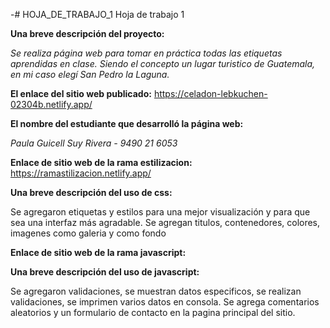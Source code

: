 -# HOJA_DE_TRABAJO_1
Hoja de trabajo 1

**Una breve descripción del proyecto:**

_Se realiza página web para tomar en práctica todas las etiquetas aprendidas en clase. Siendo el concepto un lugar turistico de Guatemala, en mi caso elegí San Pedro la Laguna._

**El enlace del sitio web publicado:**
https://celadon-lebkuchen-02304b.netlify.app/

**El nombre del estudiante que desarrolló la página web:**

_Paula Guicell Suy Rivera - 9490 21 6053_

**Enlace de sitio web de la rama estilizacion:**
https://ramastilizacion.netlify.app/

**Una breve descripción del uso de css:**

Se agregaron etiquetas y estilos para una mejor visualización y para que sea una interfaz más agradable. Se agregan titulos, contenedores, colores, imagenes como galeria y como fondo


**Enlace de sitio web de la rama javascript:**


**Una breve descripción del uso de javascript:**

Se agregaron validaciones, se muestran datos especificos, se realizan validaciones, se imprimen varios datos en consola. Se agrega comentarios aleatorios y un formulario de contacto en la pagina principal del sitio. 